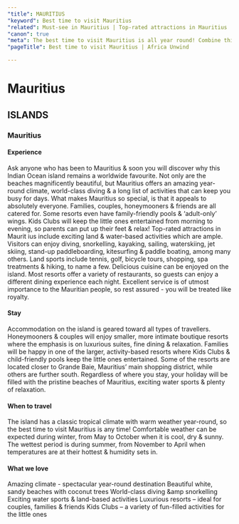 ```yaml
---
"title": MAURITIUS
"keyword": Best time to visit Mauritius
"related": Must-see in Mauritius | Top-rated attractions in Mauritius |  Exotic island of Mauritius | Pristine beaches in Mauritius | Island hopping in Mauritius
"canon": true
"meta": The best time to visit Mauritius is all year round! Combine this idyllic beach holiday with an African Safari and let Africa Unwind plan it all for you!
"pageTitle": Best time to visit Mauritius | Africa Unwind

---
```


# Mauritius
## ISLANDS
### Mauritius

#### Experience
Ask anyone who has been to Mauritius &amp; soon you will discover why this Indian Ocean island remains a worldwide favourite.
Not only are the beaches magnificently beautiful, but Mauritius offers an amazing year-round climate, world-class diving &amp; a long list of activities that can keep you busy for days.
What makes Mauritius so special, is that it appeals to absolutely everyone. Families, couples, honeymooners &amp; friends are all catered for. Some resorts even have family-friendly pools &amp; ‘adult-only’ wings. Kids Clubs will keep the little ones entertained from morning to evening, so parents can put up their feet &amp; relax!
Top-rated attractions in Maurit	ius include exciting land &amp; water-based activities which are ample. Visitors can enjoy diving, snorkelling, kayaking, sailing, waterskiing, jet skiing, stand-up paddleboarding, kitesurfing &amp; paddle boating, among many others. Land sports include tennis, golf, bicycle tours, shopping, spa treatments &amp; hiking, to name a few.
Delicious cuisine can be enjoyed on the island. Most resorts offer a variety of restaurants, so guests can enjoy a different dining experience each night. Excellent service is of utmost importance to the Mauritian people, so rest assured - you will be treated like royalty.

#### Stay
Accommodation on the island is geared toward all types of travellers. Honeymooners &amp; couples will enjoy smaller, more intimate boutique resorts where the emphasis is on luxurious suites, fine dining &amp; relaxation. Families will be happy in one of the larger, activity-based resorts where Kids Clubs &amp; child-friendly pools keep the little ones entertained.
Some of the resorts are located closer to Grande Baie, Mauritius’ main shopping district, while others are further south. Regardless of where you stay, your holiday will be filled with the pristine beaches of Mauritius, exciting water sports &amp; plenty of relaxation.

#### When to travel
The island has a classic tropical climate with warm weather year-round, so the best time to visit Mauritius is any time! Comfortable weather can be expected during winter, from May to October when it is cool, dry &amp; sunny. The wettest period is during summer, from November to April when temperatures are at their hottest &amp; humidity sets in.


#### What we love
Amazing climate - spectacular year-round destination
Beautiful white, sandy beaches with coconut trees
World-class diving &amp snorkelling
Exciting water sports &amp; land-based activities
Luxurious resorts – ideal for couples, families &amp; friends
Kids Clubs – a variety of fun-filled activities for the little ones